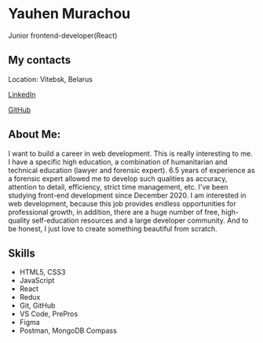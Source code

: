 **Yauhen Murachou**
===============

Junior frontend-developer(React)

**My contacts**
-----------
Location: Vitebsk, Belarus

[LinkedIn](https://www.linkedin.com/in/yauhen-murachou-6a4842224/)

[GitHub](https://github.com/YauhenMurachou)

**About Me:**
-----------
I want to build a career in web development. This is really interesting to me. I have a specific high education, a combination of humanitarian and technical education (lawyer and forensic expert). 6.5 years of experience as a forensic expert allowed me to develop such qualities as accuracy, attention to detail, efficiency, strict time management, etc. I've been studying front-end development since December 2020. I am interested in web development, because this job provides endless opportunities for professional growth,
in addition, there are a huge number of free, high-quality self-education resources and a large developer community. And to be honest, I just love to create something beautiful from scratch.

**Skills**
-----------
* HTML5, CSS3
* JavaScript
* React
* Redux
* Git, GitHub
* VS Code, PrePros
* Figma
* Postman, MongoDB Compass
